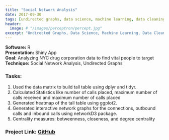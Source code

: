 ```yaml
---
title: "Social Network Analysis"
date: 2017-09-30
tags: [undirected graphs, data science, machine learning, data cleaning and transformation, R]
header:
  image: # "/images/perceptron/percept.jpg"
excerpt: "Undirected Graphs, Data Science, Machine Learning, Data Cleaning and Transformation, R"
---
```


**Software:** R <br>
**Presentation:** Shiny App<br>
**Goal:** Analyzing NYC drug corporation data to find vital people to target<br>
**Technique:** Social Network Analysis, Undirected Graphs<br>

### Tasks:
1. Used the data matrix to build tall table using dplyr and tidyr.
2. Calculated Statistics like number of calls placed, maximum number of calls received and maximum number of calls placed
3. Generated heatmap of the tall table using ggplot2.
4. Generated interactive network graphs for the connections, outbound calls and inbound calls using networkD3 package.
5. Centrality measures: betweenness, closeness, and degree centrality

### Project Link: [GitHub](https://github.com/Rahulub3r/Social-Network-Analysis)
